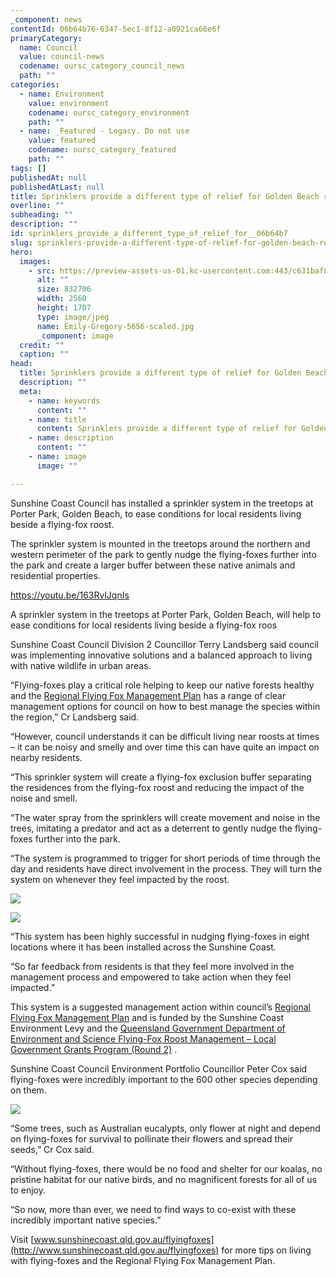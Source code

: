 ```yaml
---
_component: news
contentId: 06b64b76-6347-5ec1-8f12-a0921ca66e6f
primaryCategory:
  name: Council
  value: council-news
  codename: oursc_category_council_news
  path: ""
categories:
  - name: Environment
    value: environment
    codename: oursc_category_environment
    path: ""
  - name: _Featured - Legacy. Do not use
    value: featured
    codename: oursc_category_featured
    path: ""
tags: []
publishedAt: null
publishedAtLast: null
title: Sprinklers provide a different type of relief for Golden Beach residents
overline: ""
subheading: ""
description: ""
id: sprinklers_provide_a_different_type_of_relief_for__06b64b7
slug: sprinklers-provide-a-different-type-of-relief-for-golden-beach-residents
hero:
  images:
    - src: https://preview-assets-us-01.kc-usercontent.com:443/c631baf8-1b46-001f-580c-d0001b68b4a8/1302b0ec-992a-4626-b2ce-b6e17cb240ff/Emily-Gregory-5656-scaled.jpg
      alt: ""
      size: 832706
      width: 2560
      height: 1707
      type: image/jpeg
      name: Emily-Gregory-5656-scaled.jpg
      _component: image
  credit: ""
  caption: ""
head:
  title: Sprinklers provide a different type of relief for Golden Beach residents
  description: ""
  meta:
    - name: keywords
      content: ""
    - name: title
      content: Sprinklers provide a different type of relief for Golden Beach residents
    - name: description
      content: ""
    - name: image
      image: ""

---
```

Sunshine Coast Council has installed a sprinkler system in the treetops at Porter Park, Golden Beach, to ease conditions for local residents living beside a flying-fox roost.

The sprinkler system is mounted in the treetops around the northern and western perimeter of the park to gently nudge the flying-foxes further into the park and create a larger buffer between these native animals and residential properties.

<https://youtu.be/163RvlJqnIs>


A sprinkler system in the treetops at Porter Park, Golden Beach, will help to ease conditions for local residents living beside a flying-fox roos

Sunshine Coast Council Division 2 Councillor Terry Landsberg said council was implementing innovative solutions and a balanced approach to living with native wildlife in urban areas.

“Flying-foxes play a critical role helping to keep our native forests healthy and the [Regional Flying Fox Management Plan](https://www.sunshinecoast.qld.gov.au/Environment/Native-Animals/Flying-Foxes)
&#x20;has a range of clear management options for council on how to best manage the species within the region,” Cr Landsberg said.

“However, council understands it can be difficult living near roosts at times – it can be noisy and smelly and over time this can have quite an impact on nearby residents.

“This sprinkler system will create a flying-fox exclusion buffer separating the residences from the flying-fox roost and reducing the impact of the noise and smell.

“The water spray from the sprinklers will create movement and noise in the trees, imitating a predator and act as a deterrent to gently nudge the flying-foxes further into the park.

“The system is programmed to trigger for short periods of time through the day and residents have direct involvement in the process. They will turn the system on whenever they feel impacted by the roost.

![](https://preview-assets-us-01.kc-usercontent.com:443/c631baf8-1b46-001f-580c-d0001b68b4a8/bace7a91-7773-4d2a-b4ef-72476b67d163/Emily-Gregory-5624-683x1024.jpg)

![](https://preview-assets-us-01.kc-usercontent.com:443/c631baf8-1b46-001f-580c-d0001b68b4a8/4a2cb771-8275-421e-918c-f19f81ab29b9/Emily-Gregory-5802-1024x683.jpg)

“This system has been highly successful in nudging flying-foxes in eight locations where it has been installed across the Sunshine Coast.

“So far feedback from residents is that they feel more involved in the management process and empowered to take action when they feel impacted.”

This system is a suggested management action within council’s [Regional Flying Fox Management Plan](https://www.sunshinecoast.qld.gov.au/Environment/Native-Animals/Flying-Foxes/Flying-Fox-Management)
&#x20;and is funded by the Sunshine Coast Environment Levy and the [Queensland Government Department of Environment and Science Flying-Fox Roost Management – Local Government Grants Program (Round 2)](https://www.statedevelopment.qld.gov.au/local-government/grants/current-programs/flying-fox-roost-management-in-queensland-program)
.

Sunshine Coast Council Environment Portfolio Councillor Peter Cox said flying-foxes were incredibly important to the 600 other species depending on them.

![](https://preview-assets-us-01.kc-usercontent.com:443/c631baf8-1b46-001f-580c-d0001b68b4a8/b3a851f9-d381-4088-8962-dadcff83ba5c/Emily-Gregory-5930-1024x683.jpg)

“Some trees, such as Australian eucalypts, only flower at night and depend on flying-foxes for survival to pollinate their flowers and spread their seeds,” Cr Cox said. 

“Without flying-foxes, there would be no food and shelter for our koalas, no pristine habitat for our native birds, and no magnificent forests for all of us to enjoy.

“So now, more than ever, we need to find ways to co-exist with these incredibly important native species.”

Visit [www.sunshinecoast.qld.gov.au/flyingfoxes](http://www.sunshinecoast.qld.gov.au/flyingfoxes)
&#x20;for more tips on living with flying-foxes and the Regional Flying Fox Management Plan.
